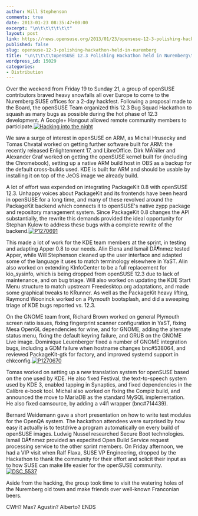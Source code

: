 ```yaml
---
author: Will Stephenson
comments: true
date: 2013-01-23 08:35:47+00:00
excerpt: "\n\t\t\t\t\t\t"
layout: post
link: https://news.opensuse.org/2013/01/23/opensuse-12-3-polishing-hackathon-held-in-nuremberg/
published: false
slug: opensuse-12-3-polishing-hackathon-held-in-nuremberg
title: "\n\t\t\t\topenSUSE 12.3 Polishing Hackathon held in Nuremberg\t\t"
wordpress_id: 15029
categories:
- Distribution
---
```

Over the weekend from Friday 19 to Sunday 21, a group of openSUSE contributors braved heavy snowfalls all over Europe to come to the Nuremberg SUSE offices for a 2-day hackfest. Following a proposal made to the Board, the openSUSE Team organized this 12.3 Bug Squad Hackathon to squash as many bugs as possible during the hot phase of 12.3 development. A Google+ Hangout allowed remote community members to participate.[![Hacking into the night](//news.opensuse.org/wp-content/uploads/2013/01/P1270681-300x225.jpg)](//news.opensuse.org/?attachment_id=15060)

We saw a surge of interest in openSUSE on ARM, as Michal Hrusecky and Tomas Chvatal worked on getting further software built for ARM: the recently released Enlightenment 17, and LibreOffice. Dirk MÃ¼ller and Alexander Graf worked on getting the openSUSE kernel built for (including the Chromebook), setting up a native ARM build host in OBS as a backup for the default cross-builds used. KDE is built for ARM and should be usable by installing it on top of the JeOS image we already build.

A lot of effort was expended on integrating PackageKit 0.8 with openSUSE 12.3. Unhappy voices about PackageKit and its frontends have been heard in openSUSE for a long time, and many of these revolved around the PackageKit backend which connects it to openSUSE's native zypp package and repository management system. Since PackageKit 0.8 changes the API substantially, the rewrite this demands provided the ideal opportunity for Stephan Kulow to address these bugs with a complete rewrite of the backend.[![P1270691](//news.opensuse.org/wp-content/uploads/2013/01/P1270691-225x300.jpg)](//news.opensuse.org/?attachment_id=15062)

This made a lot of work for the KDE team members at the sprint, in testing and adapting Apper 0.8 to our needs. Alin Elena and Ismail DÃ¶nmez tested Apper, while Will Stephenson cleaned up the user interface and adapted some of the language it uses to match terminology elsewhere in YaST. Alin also worked on extending KInfoCenter to be a full replacement for kio_sysinfo, which is being dropped from openSUSE 12.3 due to lack of maintenance, and on bug triage. Will also worked on updating the KDE Start Menu structure to match upstream Freedesktop.org adaptations, and made some graphical tweaks to KRunner. As well as the PackageKit heavy lifting, Raymond Wooninck worked on a Plymouth bootsplash, and did a sweeping triage of KDE bugs reported vs. 12.3.

On the GNOME team front, Richard Brown worked on general Plymouth screen ratio issues, fixing fingerprint scanner configuration in YaST, fixing Mesa OpenGL dependencies for wine, and for GNOME, adding the alternate status menu, fixing the default keyring failure, and GRUB on the GNOME Live image. Dominique Leuenberger fixed a number of GNOME integration bugs, including a GDM failure when hostname changes bnc#538064, and reviewed PackageKit-gtk for factory, and improved systemd support in chkconfig.[![P1270670](//news.opensuse.org/wp-content/uploads/2013/01/P1270670-225x300.jpg)](//news.opensuse.org/?attachment_id=15061)

Tomas worked on setting up a new translation system for openSUSE based on the one used by KDE. He also fixed Festival, the text-to-speech system used by KDE 3, enabled tapping in Synaptics, and fixed dependencies in the Calibre e-book tool.
Michal also worked on fixing the Compiz build, and announced the move to MariaDB as the standard MySQL implementation. He also fixed camsource, by adding a v4l1 wrapper (bnc#714439).

Bernard Weidemann gave a short presentation on how to write test modules for the OpenQA system. The hackathon attendees were surprised by how easy it actually is to testdrive a program automatically on every build of openSUSE images. Ludwig Nussel researched Secure Boot technologies. Ismail DÃ¶nmez provided an expedited Open Build Service request processing service to the other sprint members.
On Friday afternoon, we had a VIP visit when Ralf Flaxa, SUSE VP Engineering, dropped by the Hackathon to thank the community for their effort and solicit their input as to how SUSE can make life easier for the openSUSE community.[![DSC_5537](//news.opensuse.org/wp-content/uploads/2013/01/DSC_5537-300x198.jpg)](//news.opensuse.org/?attachment_id=15059)

Aside from the hacking, the group took time to visit the watering holes of the Nuremberg old town and make friends over well-known Franconian beers.

CWH? Max? Agustin? Alberto?
ENDS		

